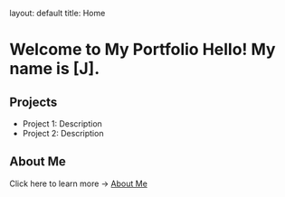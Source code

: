 layout: default
title: Home
# Welcome to My Portfolio Hello! My name is [J].
## Projects
- Project 1: Description
- Project 2: Description
## About Me
Click here to learn more → [About Me](about.md)
